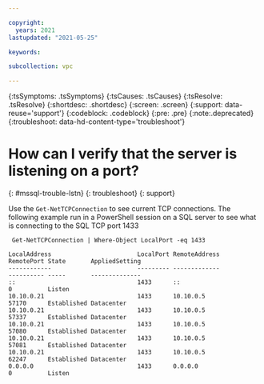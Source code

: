 ```yaml
---

copyright:
  years: 2021
lastupdated: "2021-05-25"

keywords:

subcollection: vpc

---
```


{:tsSymptoms: .tsSymptoms}
{:tsCauses: .tsCauses}
{:tsResolve: .tsResolve}
{:shortdesc: .shortdesc}
{:screen: .screen}
{:support: data-reuse='support'}
{:codeblock: .codeblock}
{:pre: .pre}
{:note:.deprecated}
{:troubleshoot: data-hd-content-type='troubleshoot'}

# How can I verify that the server is listening on a port?
{: #mssql-trouble-lstn}
{: troubleshoot}
{: support}

Use the `Get-NetTCPConnection` to see current TCP connections. The following example run in a PowerShell session on a SQL server to see what is connecting to the SQL TCP port 1433

```
 Get-NetTCPConnection | Where-Object LocalPort -eq 1433

LocalAddress                        LocalPort RemoteAddress                       RemotePort State       AppliedSetting
------------                        --------- -------------                       ---------- -----       --------------
::                                  1433      ::                                  0          Listen
10.10.0.21                          1433      10.10.0.5                           57170      Established Datacenter
10.10.0.21                          1433      10.10.0.5                           57337      Established Datacenter
10.10.0.21                          1433      10.10.0.5                           57080      Established Datacenter
10.10.0.21                          1433      10.10.0.5                           57081      Established Datacenter
10.10.0.21                          1433      10.10.0.5                           62247      Established Datacenter
0.0.0.0                             1433      0.0.0.0                             0          Listen
```
